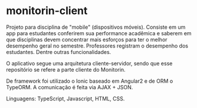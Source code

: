 # monitorin-client

Projeto para disciplina de "mobile" (dispositivos móveis). Consiste em um app para estudantes conferirem sua performance acadêmica e saberem em que disciplinas devem concentrar mais esforços para ter o melhor desempenho geral no semestre. Professores registram o desempenho dos estudantes. Dentre outras funcionalidades.

O aplicativo segue uma arquitetura cliente-servidor, sendo que esse repositório se refere a parte cliente do Monitorin.

De framework foi utilizado o Ionic baseado em Angular2 e de ORM o TypeORM. A comunicação é feita via AJAX + JSON.

Linguagens: TypeScript, Javascript, HTML, CSS.
